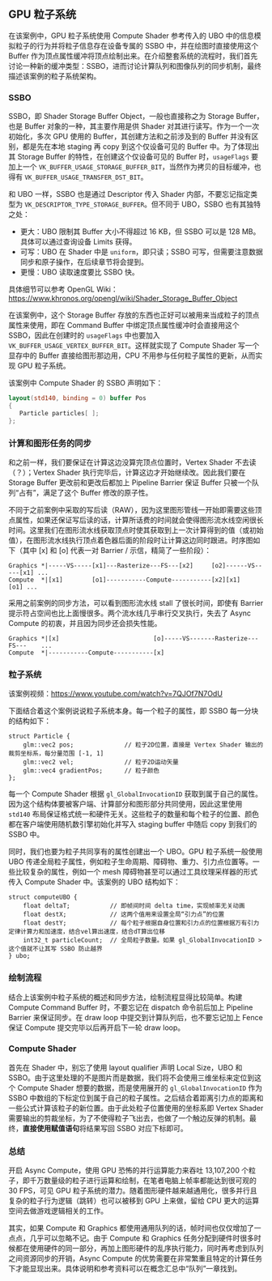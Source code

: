 ## GPU 粒子系统

在该案例中，GPU 粒子系统使用 Compute Shader 参考传入的 UBO 中的信息模拟粒子的行为并将粒子信息存在设备专属的 SSBO 中，并在绘图时直接使用这个 Buffer 作为顶点属性缓冲将顶点绘制出来。在介绍整套系统的流程时，我们首先讨论一种新的缓冲类型：SSBO，进而讨论计算队列和图像队列的同步机制，最终描述该案例的粒子系统架构。



### SSBO

SSBO，即 Shader Storage Buffer Object，一般也直接称之为 Storage Buffer，也是 Buffer 对象的一种，其主要作用是供 Shader 对其进行读写。作为一个一次初始化，多次 GPU 使用的 Buffer，其创建方法和之前涉及到的 Buffer 并没有区别，都是先在本地 staging 再 copy 到这个仅设备可见的 Buffer 中。为了体现出其 Storage Buffer 的特性，在创建这个仅设备可见的 Buffer 时，`usageFlags` 要加上一个 `VK_BUFFER_USAGE_STORAGE_BUFFER_BIT`，当然作为拷贝的目标缓冲，也得有 `VK_BUFFER_USAGE_TRANSFER_DST_BIT`。

和 UBO 一样，SSBO 也是通过 Descriptor 传入 Shader 内部，不要忘记指定类型为 `VK_DESCRIPTOR_TYPE_STORAGE_BUFFER`。但不同于 UBO，SSBO 也有其独特之处：

* 更大：UBO 限制其 Buffer 大小不得超过 16 KB，但 SSBO 可以是 128 MB。具体可以通过查询设备 Limits 获得。
* 可写：UBO 在 Shader 中是 `uniform`，即只读；SSBO 可写，但需要注意数据同步和原子操作，在后续章节将会提到。
* 更慢：UBO 读取速度要比 SSBO 快。

具体细节可以参考 OpenGL Wiki：https://www.khronos.org/opengl/wiki/Shader_Storage_Buffer_Object

在该案例中，这个 Storage Buffer 存放的东西也正好可以被用来当成粒子的顶点属性来使用，即在 Command Buffer 中绑定顶点属性缓冲时会直接用这个 SSBO，因此在创建时的 `usageFlags` 中也要加入 `VK_BUFFER_USAGE_VERTEX_BUFFER_BIT`。这样就实现了 Compute Shader 写一个显存中的 Buffer 直接给图形那边用，CPU 不用参与任何粒子属性的更新，从而实现 GPU 粒子系统。

该案例中 Compute Shader 的 SSBO 声明如下：

```glsl
layout(std140, binding = 0) buffer Pos 
{
   Particle particles[ ];
};
```



### 计算和图形任务的同步

和之前一样，我们要保证在计算这边没算完顶点位置时，Vertex Shader 不去读（？）；Vertex Shader 执行完毕后，计算这边才开始继续改。因此我们要在 Storage Buffer 更改前和更改后都加上 Pipeline Barrier 保证 Buffer 只被一个队列“占有”，满足了这个 Buffer 修改的原子性。

不同于之前案例中采取的写后读（RAW），因为这里图形管线一开始即需要这些顶点属性，如果还保证写后读的话，计算所话费的时间就会使得图形流水线空闲很长时间。这里我们在图形流水线获取顶点时使其获取到上一次计算得到的值（或初始值），在图形流水线执行顶点着色器后面的阶段时让计算这边同时跟进。时序图如下（其中 [x] 和 [o] 代表一对 Barrier / 示信，精简了一些阶段）：

```
Graphics *|-----VS-----[x1]---Rasterize---FS---[x2]     [o2]------VS-----[x1] ...
Compute  *|[x1]        [o1]-----------Compute-----------[x2][x1]         [o1] ...
```

采用之前案例的同步方法，可以看到图形流水线 stall 了很长时间，即使有 Barrier 提示符占空间也比上面慢很多。两个流水线几乎串行交叉执行，失去了 Async Compute 的初衷，并且因为同步还会损失性能。

```
Graphics *|[x]                          [o]-----VS-------Rasterize---FS---    ...
Compute  *|-----------Compute-----------[x]
```



### 粒子系统

该案例视频：https://www.youtube.com/watch?v=7QJOf7N7OdU

下面结合着这个案例说说粒子系统本身。每一个粒子的属性，即 SSBO 每一分块的结构如下：

```
struct Particle {
	glm::vec2 pos;				// 粒子2D位置，直接是 Vertex Shader 输出的裁剪坐标系，每分量范围 [-1, 1]
	glm::vec2 vel;				// 粒子2D运动矢量
	glm::vec4 gradientPos;  	// 粒子颜色
};
```

每一个 Compute Shader 根据 `gl_GlobalInvocationID` 获取到属于自己的属性。因为这个结构体要被客户端、计算部分和图形部分共同使用，因此这里使用 `std140` 布局保证格式统一和硬件无关。这些粒子的数量和每个粒子的位置、颜色都在客户端使用随机数引擎初始化并写入 staging buffer 中随后 copy 到我们的 SSBO 中。

同时，我们也要为粒子共同享有的属性创建出一个 UBO。GPU 粒子系统一般使用 UBO 传递全局粒子属性，例如粒子生命周期、障碍物、重力、引力点位置等。一些比较复杂的属性，例如一个 mesh 障碍物甚至可以通过工具纹理采样器的形式传入 Compute Shader 中。该案例的 UBO 结构如下：

```
struct computeUBO {							
	float deltaT;			// 即帧间时间 delta time，实现帧率无关动画
	float destX;			// 这两个值用来设置全局“引力点”的位置
	float destY;			// 每个粒子根据自身位置和引力点的位置根据万有引力定律计算力和加速度，结合vel算出速度，结合dT算出位移
	int32_t particleCount;  // 全局粒子数量。如果 gl_GlobalInvocationID > 这个值就不让其写 SSBO 防止越界
} ubo;
```



### 绘制流程

结合上该案例中粒子系统的概述和同步方法，绘制流程显得比较简单。构建 Compute Command Buffer 时，不要忘记在 dispatch 命令前后加上 Pipeline Barrier 来保证同步。在 draw loop 中提交到计算队列后，也不要忘记加上 Fence 保证 Compute 提交完毕以后再开启下一轮 draw loop。



### Compute Shader

首先在 Shader 中，别忘了使用 layout qualifier 声明 Local Size，UBO 和 SSBO。由于这里处理的不是图片而是数据，我们将不会使用三维坐标来定位到这个 Compute Shader 想要的数据，而是使用展开的 `gl_GlobalInvocationID` 作为 SSBO 中数组的下标定位到属于自己的粒子属性。之后结合着距离引力点的距离和一些公式计算该粒子的新位置。由于此处粒子位置使用的坐标系即 Vertex Shader 需要输出的剪裁坐标，为了不使得粒子飞出去，也做了一个触边反弹的机制。最终，**直接使用赋值语句**将结果写回 SSBO 对应下标即可。



### 总结

开启 Async Compute，使用 GPU 恐怖的并行运算能力来吞吐 13,107,200‬‬ 个粒子，即千万数量级的粒子进行运算和绘制，在笔者电脑上帧率都能达到很可观的 30 FPS，可见 GPU 粒子系统的潜力。随着图形硬件越来越通用化，很多并行且复杂的粒子行为逻辑（跳转）也可以被移到 GPU 上来做，留给 CPU 更大的运算空间去做游戏逻辑相关的工作。

其实，如果 Compute 和 Graphics 都使用通用队列的话，帧时间也仅仅增加了一点点，几乎可以忽略不记。由于 Compute 和 Graphics 任务分配到硬件时很多时候都在使用硬件的同一部分，再加上图形硬件的乱序执行能力，同时再考虑到队列之间资源同步的开销，Async Compute 的优势需要在非常繁重且特定的计算任务下才能显现出来。具体说明和参考资料可以在概念汇总中“队列”一章找到。
